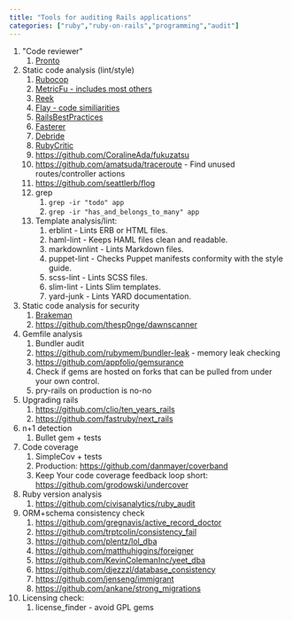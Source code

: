 ```yaml
---
title: "Tools for auditing Rails applications"
categories: ["ruby","ruby-on-rails","programming","audit"]
---
```


1. "Code reviewer"
   1. [Pronto](https://github.com/prontolabs/pronto)
2. Static code analysis (lint/style)
   1. [Rubocop](https://docs.rubocop.org/rubocop/installation.html)
   2. [MetricFu - includes most others](https://github.com/metricfu/metric_fu)
   3. [Reek](https://github.com/troessner/reek)
   4. [Flay - code similiarities](https://github.com/seattlerb/flay)
   5. [RailsBestPractices](https://github.com/flyerhzm/rails_best_practices)
   6. [Fasterer](https://github.com/DamirSvrtan/fasterer)
   7. [Debride](https://github.com/seattlerb/debride)
   8. [RubyCritic](https://github.com/whitesmith/rubycritic)
   9. <https://github.com/CoralineAda/fukuzatsu>
   10. <https://github.com/amatsuda/traceroute> - Find unused routes/controller actions
   11. <https://github.com/seattlerb/flog>
   12. grep
       1. `grep -ir "todo" app`
       2. `grep -ir "has_and_belongs_to_many" app`
   14. Template analysis/lint:
       1. erblint - Lints ERB or HTML files.
       2. haml-lint - Keeps HAML files clean and readable.
       3. markdownlint - Lints Markdown files.
       4. puppet-lint - Checks Puppet manifests conformity with the style guide.
       5. scss-lint - Lints SCSS files.
       6. slim-lint - Lints Slim templates.
       7. yard-junk - Lints YARD documentation.
3. Static code analysis for security
   1. [Brakeman](https://brakemanscanner.org/docs/quickstart/#reporting)
   2. <https://github.com/thesp0nge/dawnscanner>
4. Gemfile analysis
   1. Bundler audit
   2. <https://github.com/rubymem/bundler-leak> - memory leak checking
   3. https://github.com/appfolio/gemsurance
   4. Check if gems are hosted on forks that can be pulled from under your own control.
   5. pry-rails on production is no-no
5. Upgrading rails
   1. <https://github.com/clio/ten_years_rails>
   2. <https://github.com/fastruby/next_rails>
6. n+1 detection
   1. Bullet gem + tests
7. Code coverage
   1. SimpleCov + tests
   2. Production: <https://github.com/danmayer/coverband>
   3. Keep Your code coverage feedback loop short: <https://github.com/grodowski/undercover>
8. Ruby version analysis
   1. https://github.com/civisanalytics/ruby_audit
9. ORM+schema consistency check
   1. <https://github.com/gregnavis/active_record_doctor>
   2. <https://github.com/trptcolin/consistency_fail>
   3. <https://github.com/plentz/lol_dba>
   4. <https://github.com/matthuhiggins/foreigner>
   5. <https://github.com/KevinColemanInc/yeet_dba>
   6. <https://github.com/djezzzl/database_consistency>
   7. <https://github.com/jenseng/immigrant>
   8. <https://github.com/ankane/strong_migrations>
10. Licensing check:
    1. license_finder - avoid GPL gems
